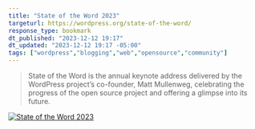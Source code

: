 ```yaml
---
title: "State of the Word 2023"
targeturl: https://wordpress.org/state-of-the-word/
response_type: bookmark
dt_published: "2023-12-12 19:17"
dt_updated: "2023-12-12 19:17 -05:00"
tags: ["wordpress","blogging","web","opensource","community"]
---
```


> State of the Word is the annual keynote address delivered by the WordPress project’s co-founder, Matt Mullenweg, celebrating the progress of the open source project and offering a glimpse into its future.

[![State of the Word 2023](http://img.youtube.com/vi/c7M4mBVgP3Y/0.jpg)](https://www.youtube.com/watch?v=c7M4mBVgP3Y "State of the Word 2023")
